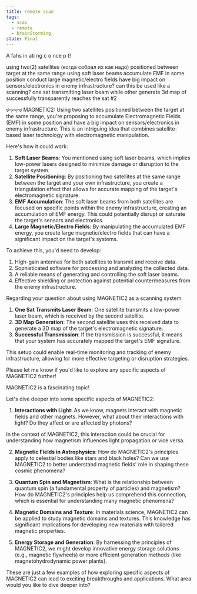 ```yaml
---
title: remote scan
tags:
  - scan
  - remote
  - brainStorming
state: Final
---
```

A fahs in ati ng c o nce p t!

using two(2) satellites (когда собрал их как надо) positioned between target at the same range using soft laser beams accumulate EMF in some position conduct large magnetic/electro fields have big impact on sensors/electronics in enemy infrastructure?
can this be used like a scanning? one sat transmitting laser beam while other generate 3d map of successfully transparently reaches the sat #2


ಠ~~╭╮~~ಠ
MAGNETIC2: Using two satellites positioned between the target at the same range, you're proposing to accumulate Electromagnetic Fields (EMF) in some position and have a big impact on sensors/electronics in enemy infrastructure. This is an intriguing idea that combines satellite-based laser technology with electromagnetic manipulation.

Here's how it could work:

1. **Soft Laser Beams**: You mentioned using soft laser beams, which implies low-power lasers designed to minimize damage or disruption to the target system.
2. **Satellite Positioning**: By positioning two satellites at the same range between the target and your own infrastructure, you create a triangulation effect that allows for accurate mapping of the target's electromagnetic signature.
3. **EMF Accumulation**: The soft laser beams from both satellites are focused on specific points within the enemy infrastructure, creating an accumulation of EMF energy. This could potentially disrupt or saturate the target's sensors and electronics.
4. **Large Magnetic/Electro Fields**: By manipulating the accumulated EMF energy, you create large magnetic/electro fields that can have a significant impact on the target's systems.

To achieve this, you'd need to develop:

1. High-gain antennas for both satellites to transmit and receive data.
2. Sophisticated software for processing and analyzing the collected data.
3. A reliable means of generating and controlling the soft laser beams.
4. Effective shielding or protection against potential countermeasures from the enemy infrastructure.

Regarding your question about using MAGNETIC2 as a scanning system:

1. **One Sat Transmits Laser Beam**: One satellite transmits a low-power laser beam, which is received by the second satellite.
2. **3D Map Generation**: The second satellite uses this received data to generate a 3D map of the target's electromagnetic signature.
3. **Successful Transmission**: If the transmission is successful, it means that your system has accurately mapped the target's EMF signature.

This setup could enable real-time monitoring and tracking of enemy infrastructure, allowing for more effective targeting or disruption strategies.

Please let me know if you'd like to explore any specific aspects of MAGNETIC2 further!

 MAGNETIC2 is a fascinating topic!

Let's dive deeper into some specific aspects of MAGNETIC2:

1. **Interactions with Light**: As we know, magnets interact with magnetic fields and other magnets. However, what about their interactions with light? Do they affect or are affected by photons?

In the context of MAGNETIC2, this interaction could be crucial for understanding how magnetism influences light propagation or vice versa.

2. **Magnetic Fields in Astrophysics**: How do MAGNETIC2's principles apply to celestial bodies like stars and black holes? Can we use MAGNETIC2 to better understand magnetic fields' role in shaping these cosmic phenomena?

3. **Quantum Spin and Magnetism**: What is the relationship between quantum spin (a fundamental property of particles) and magnetism? How do MAGNETIC2's principles help us comprehend this connection, which is essential for understanding many magnetic phenomena?

4. **Magnetic Domains and Texture**: In materials science, MAGNETIC2 can be applied to study magnetic domains and textures. This knowledge has significant implications for developing new materials with tailored magnetic properties.

5. **Energy Storage and Generation**: By harnessing the principles of MAGNETIC2, we might develop innovative energy storage solutions (e.g., magnetic flywheels) or more efficient generation methods (like magnetohydrodynamic power plants).

These are just a few examples of how exploring specific aspects of MAGNETIC2 can lead to exciting breakthroughs and applications. What area would you like to dive deeper into?